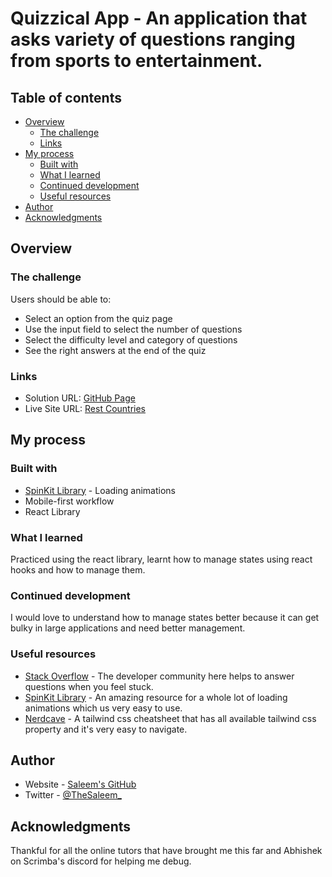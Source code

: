 # Quizzical App - An application that asks variety of questions ranging from sports to entertainment.
 

## Table of contents

- [Overview](#overview)
  - [The challenge](#the-challenge)
  - [Links](#links)
- [My process](#my-process)
  - [Built with](#built-with)
  - [What I learned](#what-i-learned)
  - [Continued development](#continued-development)
  - [Useful resources](#useful-resources)
- [Author](#author)
- [Acknowledgments](#acknowledgments)


## Overview

### The challenge

Users should be able to:

- Select an option from the quiz page
- Use the input field to select the number of questions
- Select the difficulty level and category of questions
- See the right answers at the end of the quiz


### Links

- Solution URL: [GitHub Page](https://github.com/Thesaleem/Rest-Countries-API)
- Live Site URL: [Rest Countries](https://restcountries-s.netlify.app/)

## My process

### Built with

- [SpinKit Library](https://tobiasahlin.com/spinkit/) - Loading animations
- Mobile-first workflow
- React Library




### What I learned

Practiced using the react library, learnt how to manage states using react hooks and how to manage them.


### Continued development

I would love to understand how to manage states better because it can get bulky in large applications and need better management.


### Useful resources

- [Stack Overflow](https://stackoverflow.com/) - The developer community here helps to answer questions when you feel stuck.
- [SpinKit Library](https://tobiasahlin.com/spinkit/) - An amazing resource for a whole lot of loading animations which us very easy to use.
- [Nerdcave](https://nerdcave.com/tailwind-cheat-sheet) - A tailwind css cheatsheet that has all available tailwind css property and it's very easy to navigate.


## Author

- Website - [Saleem's GitHub](https://github.com/Thesaleem)
- Twitter - [@TheSaleem_](https://www.twitter.com/thesaleem_)


## Acknowledgments

Thankful for all the online tutors that have brought me this far and Abhishek on Scrimba's discord for helping me debug.


